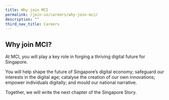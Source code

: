 ```yaml
---
title: Why join MCI
permalink: /join-us/careers/why-join-mci/
description: ""
third_nav_title: Careers
---
```

Why join MCI?
-------------

At MCI, you will play a key role in forging a thriving digital future for Singapore.  
  
You will help shape the future of Singapore’s digital economy; safeguard our interests in the digital age; catalyse the creation of our own innovations; empower individuals digitally; and mould our national narrative.  
  
Together, we will write the next chapter of the Singapore Story.